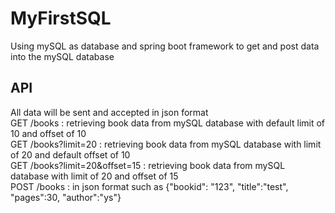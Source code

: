 # MyFirstSQL
Using mySQL as database and spring boot framework to get and post data into the mySQL database  
  
## API  
All data will be sent and accepted in json format  
GET /books : retrieving book data from mySQL database with default limit of 10 and offset of 10  
GET /books?limit=20 : retrieving book data from mySQL database with limit of 20 and default offset of 10  
GET /books?limit=20&offset=15 : retrieving book data from mySQL database with limit of 20 and offset of 15  
POST /books : in json format such as {"bookid": "123", "title":"test", "pages":30, "author":"ys"}  
